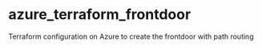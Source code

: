 # azure_terraform_frontdoor
Terraform configuration on Azure to create the frontdoor with path routing
